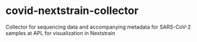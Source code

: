# covid-nextstrain-collector
Collector for sequencing data and accompanying metadata for SARS-CoV-2 samples at APL for visualization in Nextstrain
